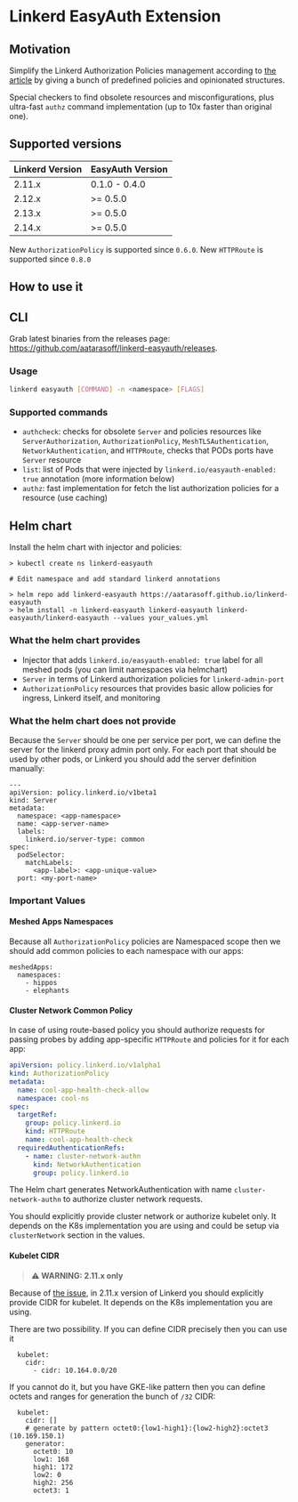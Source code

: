 # Linkerd EasyAuth Extension

## Motivation

Simplify the Linkerd Authorization Policies management according to [the article](https://itnext.io/a-practical-guide-for-linkerd-authorization-policies-6cfdb50392e9) by giving a bunch of predefined policies and opinionated structures.

Special checkers to find obsolete resources and misconfigurations, plus ultra-fast `authz` command implementation (up to 10x faster than original one).

## Supported versions

| Linkerd Version | EasyAuth Version |
| --------------- | ---------------- |
| 2.11.x          | 0.1.0 - 0.4.0    |
| 2.12.x          | \>= 0.5.0        |
| 2.13.x          | \>= 0.5.0        |
| 2.14.x          | \>= 0.5.0        |

New `AuthorizationPolicy` is supported since `0.6.0`. New `HTTPRoute` is supported since `0.8.0`

## How to use it

## CLI

Grab latest binaries from the releases page: https://github.com/aatarasoff/linkerd-easyauth/releases.

### Usage

```bash
linkerd easyauth [COMMAND] -n <namespace> [FLAGS]
```

### Supported commands

- `authcheck`: checks for obsolete `Server` and policies resources like `ServerAuthorization`, `AuthorizationPolicy`, `MeshTLSAuthentication`, `NetworkAuthentication`, and `HTTPRoute`, checks that PODs ports have `Server` resource
- `list`: list of Pods that were injected by `linkerd.io/easyauth-enabled: true` annotation (more information below)
- `authz`: fast implementation for fetch the list authorization policies for a resource (use caching)

## Helm chart

Install the helm chart with injector and policies:

```
> kubectl create ns linkerd-easyauth

# Edit namespace and add standard linkerd annotations

> helm repo add linkerd-easyauth https://aatarasoff.github.io/linkerd-easyauth
> helm install -n linkerd-easyauth linkerd-easyauth linkerd-easyauth/linkerd-easyauth --values your_values.yml
```

### What the helm chart provides

- Injector that adds `linkerd.io/easyauth-enabled: true` label for all meshed pods (you can limit namespaces via helmchart)
- `Server` in terms of Linkerd authorization policies for `linkerd-admin-port`
- `AuthorizationPolicy` resources that provides basic allow policies for ingress, Linkerd itself, and monitoring

### What the helm chart does not provide

Because the `Server` should be one per service per port, we can define the server for the linkerd proxy admin port only.
For each port that should be used by other pods, or Linkerd you should add the server definition manually:

```
---
apiVersion: policy.linkerd.io/v1beta1
kind: Server
metadata:
  namespace: <app-namespace>
  name: <app-server-name>
  labels:
    linkerd.io/server-type: common
spec:
  podSelector:
    matchLabels:
      <app-label>: <app-unique-value>
  port: <my-port-name>
```

### Important Values

#### Meshed Apps Namespaces

Because all `AuthorizationPolicy` policies are Namespaced scope then we should add common policies to each namespace with our apps:

```
meshedApps:
  namespaces:
    - hippos
    - elephants
```

#### Cluster Network Common Policy

In case of using route-based policy you should authorize requests for passing probes by adding app-specific `HTTPRoute` and policies for it for each app:

```yaml
apiVersion: policy.linkerd.io/v1alpha1
kind: AuthorizationPolicy
metadata:
  name: cool-app-health-check-allow
  namespace: cool-ns
spec:
  targetRef:
    group: policy.linkerd.io
    kind: HTTPRoute
    name: cool-app-health-check
  requiredAuthenticationRefs:
    - name: cluster-network-authn
      kind: NetworkAuthentication
      group: policy.linkerd.io
```

The Helm chart generates NetworkAuthentication with name `cluster-network-authn` to authorize cluster network requests.

You should explicitly provide cluster network or authorize kubelet only. It depends on the K8s implementation you are using and could be setup via `clusterNetwork` section in the values.

#### Kubelet CIDR

> **⚠ WARNING: 2.11.x only**

Because of [the issue](https://github.com/linkerd/linkerd2/issues/7050), in 2.11.x version of Linkerd you should explicitly provide CIDR for kubelet.
It depends on the K8s implementation you are using.

There are two possibility. If you can define CIDR precisely then you can use it

```
  kubelet:
    cidr:
      - cidr: 10.164.0.0/20
```

If you cannot do it, but you have GKE-like pattern then you can define octets and ranges for generation the bunch of `/32` CIDR:

```
  kubelet:
    cidr: []
    # generate by pattern octet0:{low1-high1}:{low2-high2}:octet3 (10.169.150.1)
    generator:
      octet0: 10
      low1: 168
      high1: 172
      low2: 0
      high2: 256
      octet3: 1
```
